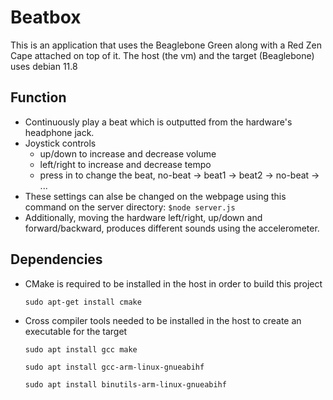 # Beatbox
 
This is an application that uses the Beaglebone Green along with a Red Zen Cape attached on top of it. The host (the vm) and the target (Beaglebone) uses debian 11.8

## Function 

- Continuously play a beat which is outputted from the hardware's headphone jack.
- Joystick controls
  - up/down to increase and decrease volume
  - left/right to increase and decrease tempo
  - press in to change the beat, no-beat -> beat1 -> beat2 -> no-beat -> ...
- These settings can alse be changed on the webpage using this command on the server directory:
    ```$node server.js```
- Additionally, moving the hardware left/right, up/down and forward/backward, produces different sounds using the accelerometer.

## Dependencies
- CMake is required to be installed in the host in order to build this project
  ```
  sudo apt-get install cmake 
  ```
- Cross compiler tools needed to be installed in the host to create an executable for the target
  ```
  sudo apt install gcc make
  ```
  ```
  sudo apt install gcc-arm-linux-gnueabihf
  ```
  ```
  sudo apt install binutils-arm-linux-gnueabihf

